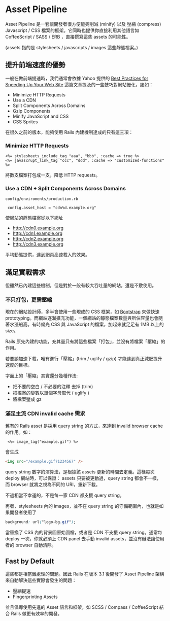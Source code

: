 # Asset Pipeline
Asset Pipeline 是一套讓開發者很方便能夠削減 (minify) 以及 壓縮 (compress) Javascript / CSS 檔案的框架。它同時也提供你直接利用其他語言如 CoffeeScript / SASS / ERB ，直接撰寫這些 assets 的可能性。

(assets 指的是 stylesheets / javascripts / images 這些靜態檔案。)

## 提升前端速度的優勢

一般在做前端提速時，我們通常會依據 Yahoo 提供的 [Best Practices for Speeding Up Your Web Site](http://developer.yahoo.com/performance/rules.html) 這篇文章提及的一些技巧對網站優化，諸如：

* Minimize HTTP Requests
* Use a CDN
* Split Components Across Domains
* Gzip Components
* Minify JavaScript and CSS
* CSS Sprites

在很久之前的版本，能夠使用 Rails 內建機制達成的只有這三項：

### Minimize HTTP Requests

``` erb
<%= stylesheets_include_tag "aaa", "bbb", :cache => true %>
<%= javascrupt_link_tag "ccc", "ddd", :cache => "customized-functions" %>

```

將數支檔案打包成一支，降低 HTTP requests。

### Use a CDN + Split Components Across Domains

`config/enviroments/production.rb`

```
 config.asset_host = "cdn%d.example.org"
```

使網站的靜態檔案從以下網址

* http://cdn0.example.org
* http://cdn1.example.org
* http://cdn2.example.org
* http://cdn3.example.org

平均動態提供，達到網頁高速載入的效果。


## 滿足實戰需求

但雖然已內建這些機制，但是對於一般有較大吞吐量的網站，還是不敷使用。

### 不只打包，更需壓縮

現在的網站設計師，多半會使用一些現成的 CSS 框架，如 [Bootstrap](http://getbootstrap.com/) 來做快速 prototyping。而網站逐漸擴充功能，一個網站的靜態檔案數量與所佔容量也會隨著水漲船高。有時候光 CSS 與 JavaScript 的檔案，加起來就足足有 1MB 以上的 size。

Rails 原先內建的功能，充其量只有將這些檔案「打包」，並沒有將檔案「壓縮」的作用。

若要談加速下載，唯有進行「壓縮」(trim / uglify / gzip) 才能達到真正減肥提升速度的目標。

字面上的「壓縮」其實還分幾種作法:

* 把不要的空白 / 不必要的注釋 去掉 (trim)
* 把檔案的變數以單個字母取代 ( uglify )
* 將檔案壓成 gz

### 滿足主流 CDN invalid cache 需求

舊有的 Rails asset 是採用 query string 的方式，來達到 invalid browser cache 的作用。如：

```erb
 <%= image_tag("example.gif") %>
```

會生成

``` html
<img src="/example.gif?1234567" />

```

query string 數字的演算法，是根據該 assets 更新的時間去定義。這樣每次 deploy 網站時，可以保證： assets 只要被更動過，query string 都會不一樣，而 browser 就將之視為不同的 URI，重新下載。

不過相當不幸運的，不是每一家 CDN 都支援 query string。

再者，stylesheets 內的 images，並不在 query string 的守備範圍內，也就是如果開發者使用了

``` css
background: url("logo-bg.gif");
```

當替換了 CSS 內的背景圖原始圖檔，或者是 CDN 不支援 query string。通常每 deploy 一次，你就必須上 CDN panel 去手動 invalid assets，並沒有辦法讓使用者的 browser 自動清除。


## Fast by Default

這些都是相當難處理的問題。因此 Rails 在版本 3.1 後開發了 Asset Pipeline 架構來自動解決這些實際會發生的問題：

* 壓縮提速
* Fingerprinting Assets 

並且倡導使用先進的 Asset 語言和框架，如 SCSS / Compass / CoffeeScript 結合 Rails 做更有效率的開發。




